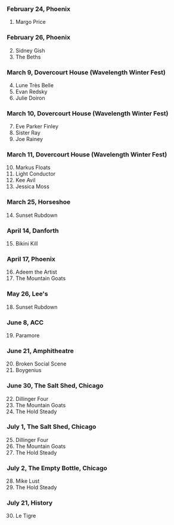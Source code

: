 ### February 24, Phoenix

1. Margo Price

### February 26, Phoenix

2. Sidney Gish
3. The Beths

### March 9, Dovercourt House (Wavelength Winter Fest)

4. Lune Très Belle
5. Evan Redsky
6. Julie Doiron

### March 10, Dovercourt House (Wavelength Winter Fest)

7. Eve Parker Finley
8. Sister Ray
9. Joe Rainey

### March 11, Dovercourt House (Wavelength Winter Fest)

10. Markus Floats
11. Light Conductor
12. Kee Avil
13. Jessica Moss

### March 25, Horseshoe

14. Sunset Rubdown

### April 14, Danforth

15. Bikini Kill

### April 17, Phoenix

16. Adeem the Artist
17. The Mountain Goats

### May 26, Lee's

18. Sunset Rubdown

### June 8, ACC

19. Paramore

### June 21, Amphitheatre

20. Broken Social Scene
21. Boygenius

### June 30, The Salt Shed, Chicago

22. Dillinger Four
23. The Mountain Goats
24. The Hold Steady

### July 1, The Salt Shed, Chicago

25. Dillinger Four
26. The Mountain Goats
27. The Hold Steady

### July 2, The Empty Bottle, Chicago

28. Mike Lust
29. The Hold Steady

### July 21, History

30. Le Tigre
